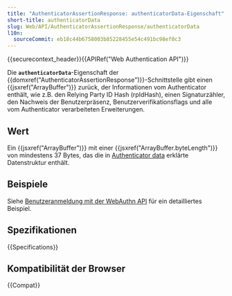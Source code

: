 ```yaml
---
title: "AuthenticatorAssertionResponse: authenticatorData-Eigenschaft"
short-title: authenticatorData
slug: Web/API/AuthenticatorAssertionResponse/authenticatorData
l10n:
  sourceCommit: eb18c44b6758003b85228455e54c491bc98ef0c3
---
```


{{securecontext_header}}{{APIRef("Web Authentication API")}}

Die **`authenticatorData`**-Eigenschaft der {{domxref("AuthenticatorAssertionResponse")}}-Schnittstelle gibt einen {{jsxref("ArrayBuffer")}} zurück, der Informationen vom Authenticator enthält, wie z.B. den Relying Party ID Hash (rpIdHash), einen Signaturzähler, den Nachweis der Benutzerpräsenz, Benutzerverifikationsflags und alle vom Authenticator verarbeiteten Erweiterungen.

## Wert

Ein {{jsxref("ArrayBuffer")}} mit einer {{jsxref("ArrayBuffer.byteLength")}} von mindestens 37 Bytes, das die in [Authenticator data](/de/docs/Web/API/Web_Authentication_API/Authenticator_data) erklärte Datenstruktur enthält.

## Beispiele

Siehe [Benutzeranmeldung mit der WebAuthn API](/de/docs/Web/API/CredentialsContainer/get#user_login_using_the_webauthn_api) für ein detailliertes Beispiel.

## Spezifikationen

{{Specifications}}

## Kompatibilität der Browser

{{Compat}}
